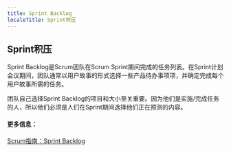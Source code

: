 ```yaml
---
title: Sprint Backlog
localeTitle: Sprint积压
---
```

## Sprint积压

Sprint Backlog是Scrum团队在Scrum Sprint期间完成的任务列表。在Sprint计划会议期间，团队通常以用户故事的形式选择一些产品待办事项项，并确定完成每个用户故事所需的任务。

团队自己选择Sprint Backlog的项目和大小至关重要。因为他们是实施/完成任务的人，所以他们必须是人们在Sprint期间选择他们正在预测的内容。

#### 更多信息：

[Scrum指南：Sprint Backlog](http://www.scrumguides.org/scrum-guide.html#artifacts-sprintbacklog)